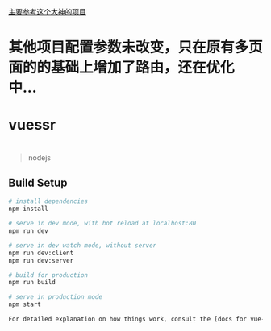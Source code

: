 <a href="https://github.com/kenkozheng/HTML5_research/tree/master/Vue-SSR-Multipages-Webpack3">主要参考这个大神的项目</a>

# 其他项目配置参数未改变，只在原有多页面的的基础上增加了路由，还在优化中...

# vuessr
#
> nodejs


## Build Setup

``` bash
# install dependencies
npm install

# serve in dev mode, with hot reload at localhost:80
npm run dev

# serve in dev watch mode, without server
npm run dev:client
npm run dev:server

# build for production
npm run build

# serve in production mode
npm start

For detailed explanation on how things work, consult the [docs for vue-loader](http://vuejs.github.io/vue-loader).
